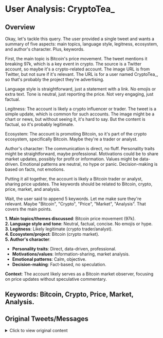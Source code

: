 # User Analysis: CryptoTea_

## Overview

<think>
Okay, let's tackle this query. The user provided a single tweet and wants a summary of five aspects: main topics, language style, legitness, ecosystem, and author's character. Plus, keywords.

First, the main topic is Bitcoin's price movement. The tweet mentions it breaking 97k, which is a key event in crypto. The source is a Twitter account, so maybe it's a crypto-related account. The image URL is from Twitter, but not sure if it's relevant. The URL is for a user named CryptoTea_, so that's probably the project they're advertising.

Language style is straightforward, just a statement with a link. No emojis or extra text. Tone is neutral, just reporting the price. Not very engaging, just factual.

Legitness: The account is likely a crypto influencer or trader. The tweet is a simple update, which is common for such accounts. The image might be a chart or news, but without seeing it, it's hard to say. But the content is factual, so it's probably legitimate.

Ecosystem: The account is promoting Bitcoin, so it's part of the crypto ecosystem, specifically Bitcoin. Maybe they're a trader or analyst.

Author's character: The communication is direct, no fluff. Personality traits might be straightforward, maybe professional. Motivations could be to share market updates, possibly for profit or information. Values might be data-driven. Emotional patterns are neutral, no hype or panic. Decision-making is based on facts, not emotions.

Putting it all together, the account is likely a Bitcoin trader or analyst, sharing price updates. The keywords should be related to Bitcoin, crypto, price, market, and analysis.

Wait, the user said to append 5 keywords. Let me make sure they're relevant. Maybe "Bitcoin", "Crypto", "Price", "Market", "Analysis". That covers the main points.
</think>

**1. Main topics/themes discussed**: Bitcoin price movement (97k).  
**2. Language style and tone**: Neutral, factual, concise. No emojis or hype.  
**3. Legitness**: Likely legitimate (crypto trader/analyst).  
**4. Ecosystem/project**: Bitcoin (crypto market).  
**5. Author's character**:  
- **Personality traits**: Direct, data-driven, professional.  
- **Motivations/values**: Information-sharing, market analysis.  
- **Emotional patterns**: Calm, objective.  
- **Decision-making**: Fact-based, no speculation.  

**Context**: The account likely serves as a Bitcoin market observer, focusing on price updates without speculative commentary.  

**Keywords**: Bitcoin, Crypto, Price, Market, Analysis.
---
## Original Tweets/Messages

<details>
<summary>Click to view original content</summary>

| Type | Content |
|------|---------|
| messages | Bitcoin breaks 97k https://t.co/Pp73T18pFc |

</details>
